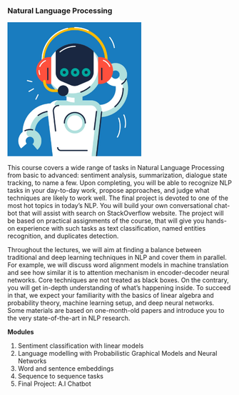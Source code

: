 ### Natural Language Processing

<img src="HSE_03.jpg" width="300" height="300" />

This course covers a wide range of tasks in Natural Language Processing from basic to advanced: sentiment analysis, summarization, dialogue state tracking, to name a few. Upon completing, you will be able to recognize NLP tasks in your day-to-day work, propose approaches, and judge what techniques are likely to work well.  The final project is devoted to one of the most hot topics in today’s NLP. You will build your own conversational chat-bot that will assist with search on StackOverflow website. The project will be based on practical assignments of the course, that will give you hands-on experience with such tasks as text classification, named entities recognition, and duplicates detection. 

Throughout the lectures, we will aim at finding a balance between traditional and deep learning techniques in NLP and cover them in parallel. For example, we will discuss word alignment models in machine translation and see how similar it is to attention mechanism in encoder-decoder neural networks. Core techniques are not treated as black boxes. On the contrary, you will get in-depth understanding of what’s happening inside. To succeed in that, we expect your familiarity with the basics of linear algebra and probability theory, machine learning setup, and deep neural networks. Some materials are based on one-month-old papers and introduce you to the very state-of-the-art in NLP research.

**Modules**

1) Sentiment classification with linear models
2) Language modelling with Probabilistic Graphical Models and Neural Networks
3) Word and sentence embeddings
4) Sequence to sequence tasks
5) Final Project: A.I Chatbot
